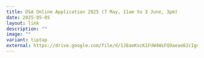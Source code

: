 ```yaml
---
title: DSA Online Application 2025 (7 May, 11am to 3 June, 3pm)
date: 2025-05-05
layout: link
description: ""
image: ""
variant: tiptap
external: https://drive.google.com/file/d/1J8aoKscK1FUW4WsFQ9aeae62cIgdkpbB/view?usp=sharing
---
```

